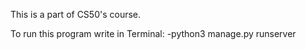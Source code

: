This is a part of CS50's course.

To run this program write in Terminal:
-python3 manage.py runserver
